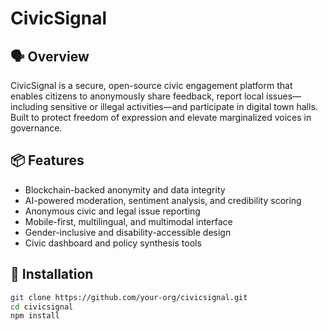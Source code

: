 
# CivicSignal

## 🗣️ Overview
CivicSignal is a secure, open-source civic engagement platform that enables citizens to anonymously share feedback, report local issues—including sensitive or illegal activities—and participate in digital town halls. Built to protect freedom of expression and elevate marginalized voices in governance.

## 📦 Features
- Blockchain-backed anonymity and data integrity
- AI-powered moderation, sentiment analysis, and credibility scoring
- Anonymous civic and legal issue reporting
- Mobile-first, multilingual, and multimodal interface
- Gender-inclusive and disability-accessible design
- Civic dashboard and policy synthesis tools

## 🚀 Installation
```bash
git clone https://github.com/your-org/civicsignal.git
cd civicsignal
npm install
